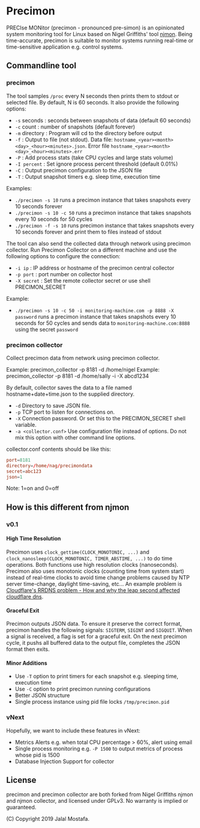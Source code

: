 # Precimon

PRECIse MONitor (precimon - pronounced pre-simon) is an opinionated system monitoring tool for Linux based on Nigel Griffiths' tool [njmon](http://nmon.sourceforge.net/pmwiki.php?n=Site.Njmon). Being time-accurate, precimon is suitable to monitor systems running real-time or time-sensitive application e.g. control systems.

## Commandline tool

### precimon

The tool samples `/proc` every N seconds then prints them to stdout or selected file. By default, N is 60 seconds. It also provide the following options:

- `-s` seconds   : seconds between snapshots of data (default 60 seconds)
- `-c` count     : number of snapshots (default forever)
- `-m` directory : Program will cd to the directory before output
- `-f`           : Output to file (not stdout). Data file:  `hostname_<year><month><day>_<hour><minutes>.json`. Error file `hostname_<year><month><day>_<hour><minutes>.err`
- `-P`           : Add process stats (take CPU cycles and large stats volume)
- `-I percent`   : Set ignore process percent threshold (default 0.01%)
- `-C`           : Output precimon configuration to the JSON file
- `-T`           : Output snapshot timers e.g. sleep time, execution time

Examples:

- `./precimon -s 10` runs a precimon instance that takes snapshots every 10 seconds forever
- `./precimon -s 10 -c 50` runs a precimon instance that takes snapshots every 10 seconds for 50 cycles
- `./precimon -f -s 10` runs precimon instance that takes snapshots every 10 seconds forever and print them to files instead of stdout

The tool can also send the collected data through network using precimon collector. Run Precimon Collector on a different machine and use the following options to configure the connection:

- `-i ip`        : IP address or hostname of the precimon central collector
- `-p port`      : port number on collector host
- `-X secret`    : Set the remote collector secret or use shell PRECIMON_SECRET

Example:

- `./precimon -s 10 -c 50 -i monitoring-machine.com -p 8888 -X password` runs a precimon instance that takes snapshots every 10 seconds for 50 cycles and sends data to `monitoring-machine.com:8888` using the secret `password`

### precimon collector

Collect precimon data from network using precimon collector.

Example: precimon_collector -p 8181 -d /home/nigel
Example: precimon_collector -p 8181 -d /home/sally -i -X abcd1234

By default, collector saves the data to a file named hostname+date+time.json to the supplied directory.

- `-d`                      Directory to save JSON file.
- `-p`                      TCP port to listen for connections on.
- `-X`                      Connection password. Or set this to the PRECIMON_SECRET shell variable.
- `-a <collector.conf>`     Use configuration file instead of options. Do not mix this option with other command line options.

collector.conf contents should be like this:

```conf
port=8181
directory=/home/nag/precimondata
secret=abc123
json=1
```

Note: 1=on and 0=off

## How is this different from njmon

### v0.1

#### High Time Resolution

Precimon uses `clock_gettime(CLOCK_MONOTONIC, ...)` and `clock_nanosleep(CLOCK_MONOTONIC, TIMER_ABSTIME, ...)` to do time
operations. Both functions use high resolution clocks (nanoseconds). Precimon also uses monotonic clocks (counting
time from system start) instead of real-time clocks to avoid time change problems caused by NTP server
time-change, daylight time-saving, etc...
An example problem is [Cloudflare's RRDNS problem - How and why the leap second affected cloudflare dns](https://blog.cloudflare.com/how-and-why-the-leap-second-affected-cloudflare-dns/).

#### Graceful Exit

Precimon outputs JSON data. To ensure it preserve the correct format, precimon handles the following signals: `SIGTERM`,
`SIGINT` and `SIGQUIT`. When a signal is received, a flag is set for a graceful exit. On the next precimon cycle, it pushs
all buffered data to the output file, completes the JSON format then exits.

#### Minor Additions

- Use `-T` option to print timers for each snapshot e.g. sleeping time, execution time
- Use `-C` option to print precimon running configurations
- Better JSON structure
- Single process instance using pid file locks `/tmp/precimon.pid`

### vNext

Hopefully, we want to include these features in vNext:

- Metrics Alerts e.g. when total CPU percentage > 60%, alert using email
- Single process monitoring e.g. `-P 1500` to output metrics of process whose pid is 1500
- Database Injection Support for collector

## License

precimon and precimon collector are both forked from Nigel Griffiths njmon and njmon collector, and licensed under GPLv3.
No warranty is implied or guaranteed.

(C) Copyright 2019 Jalal Mostafa.

